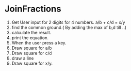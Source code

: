 # JoinFractions
1. Get User input for 2 digits for 4 numbers. a/b + c/d = x/y
2. find the common ground.( By adding the max of b,d till ..)
3. calculate the result.
4. print the equation.
5. When the user press a key.
6. Draw square for a/b
7. Draw square for c/d
8. draw a line
9. Draw square for x/y. 
